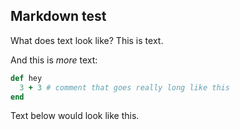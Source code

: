 ## Markdown test

What does text look like? This is text.

And this is _more_ text:

~~~ ruby
def hey
  3 + 3 # comment that goes really long like this
end
~~~

Text below would look like this.
